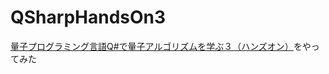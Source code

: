 # QSharpHandsOn3

[量子プログラミング言語Q#で量子アルゴリズムを学ぶ３（ハンズオン）](https://openql.connpass.com/event/148944/)をやってみた
